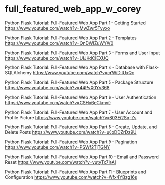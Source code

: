 # full_featured_web_app_w_corey

Python Flask Tutorial: Full-Featured Web App Part 1 - Getting Started
https://www.youtube.com/watch?v=MwZwr5Tvyxo

Python Flask Tutorial: Full-Featured Web App Part 2 - Templates
https://www.youtube.com/watch?v=QnDWIZuWYW0

Python Flask Tutorial: Full-Featured Web App Part 3 - Forms and User Input
https://www.youtube.com/watch?v=UIJKdCIEXUQ

Python Flask Tutorial: Full-Featured Web App Part 4 - Database with Flask-SQLAlchemy
https://www.youtube.com/watch?v=cYWiDiIUxQc

Python Flask Tutorial: Full-Featured Web App Part 5 - Package Structure
https://www.youtube.com/watch?v=44PvX0Yv368

Python Flask Tutorial: Full-Featured Web App Part 6 - User Authentication
https://www.youtube.com/watch?v=CSHx6eCkmv0

Python Flask Tutorial: Full-Featured Web App Part 7 - User Account and Profile Picture
https://www.youtube.com/watch?v=803Ei2Sq-Zs

Python Flask Tutorial: Full-Featured Web App Part 8 - Create, Update, and Delete Posts
https://www.youtube.com/watch?v=u0oDDZrDz9U

Python Flask Tutorial: Full-Featured Web App Part 9 - Pagination
https://www.youtube.com/watch?v=PSWf2TjTGNY

Python Flask Tutorial: Full-Featured Web App Part 10 - Email and Password Reset
https://www.youtube.com/watch?v=vutyTx7IaAI

Python Flask Tutorial: Full-Featured Web App Part 11 - Blueprints and Configuration
https://www.youtube.com/watch?v=Wfx4YBzg16s
